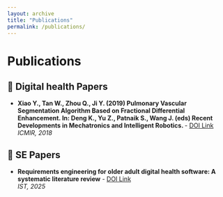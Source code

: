 ```yaml
---
layout: archive
title: "Publications"
permalink: /publications/
---
```


<h1>Publications</h1>

<h2>📄 Digital health Papers</h2>
<ul>
  <li><strong>Xiao Y., Tan W., Zhou Q., Ji Y. (2019) Pulmonary Vascular Segmentation Algorithm Based on
Fractional Differential Enhancement. In: Deng K., Yu Z., Patnaik S., Wang J. (eds) Recent
Developments in Mechatronics and Intelligent Robotics. </strong> - <a href="https://doi.org/10.1007/978-3-030-00214-5_155">DOI Link</a><br>
      <em>ICMIR, 2018</em></li>
  
</ul>

<h2>📄 SE Papers</h2>
<ul>
  <li><strong>Requirements engineering for older adult digital health software: A systematic literature review</strong> - <a href="https://doi.org/10.1016/j.infsof.2025.107718">DOI Link</a><br>
      <em>IST, 2025</em></li>
</ul>
